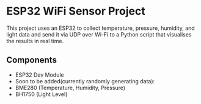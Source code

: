 # ESP32 WiFi Sensor Project

This project uses an ESP32 to collect temperature, pressure, humidity, and light data and send it via UDP over Wi-Fi to a Python script that visualises the results in real time. 

## Components
- ESP32 Dev Module
- Soon to be added(currently randomly generating data):
- BME280 (Temperature, Humidity, Pressure)
- BH1750 (Light Level)
